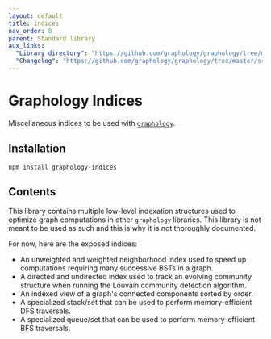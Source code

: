 ```yaml
---
layout: default
title: indices
nav_order: 8
parent: Standard library
aux_links:
  "Library directory": "https://github.com/graphology/graphology/tree/master/src/indices"
  "Changelog": "https://github.com/graphology/graphology/tree/master/src/indices/CHANGELOG.md"
---
```


# Graphology Indices

Miscellaneous indices to be used with [`graphology`](..).

## Installation

```
npm install graphology-indices
```

## Contents

This library contains multiple low-level indexation structures used to optimize graph computations in other `graphology` libraries. This library is not meant to be used as such and this is why it is not thoroughly documented.

For now, here are the exposed indices:

- An unweighted and weighted neighborhood index used to speed up computations requiring many successive BSTs in a graph.
- A directed and undirected index used to track an evolving community structure when running the Louvain community detection algorithm.
- An indexed view of a graph's connected components sorted by order.
- A specialized stack/set that can be used to perform memory-efficient DFS traversals.
- A specialized queue/set that can be used to perform memory-efficient BFS traversals.

